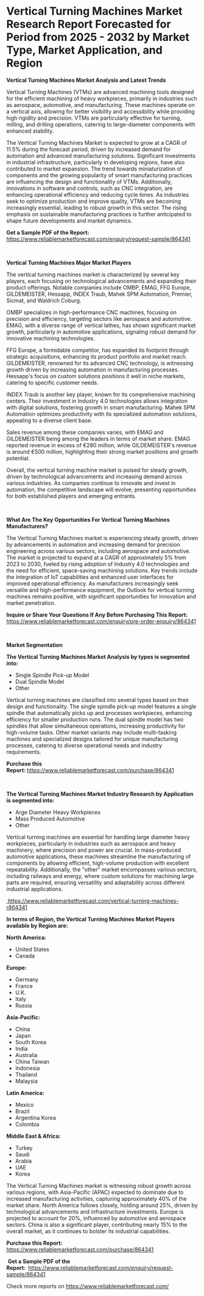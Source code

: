 <p><h1>Vertical Turning Machines Market Research Report Forecasted for Period from 2025 -  2032 by Market Type, Market Application, and Region</h1></p><p><strong>Vertical Turning Machines Market Analysis and Latest Trends</strong></p>
<p><p>Vertical Turning Machines (VTMs) are advanced machining tools designed for the efficient machining of heavy workpieces, primarily in industries such as aerospace, automotive, and manufacturing. These machines operate on a vertical axis, allowing for better visibility and accessibility while providing high rigidity and precision. VTMs are particularly effective for turning, milling, and drilling operations, catering to large-diameter components with enhanced stability.</p><p>The Vertical Turning Machines Market is expected to grow at a CAGR of 11.5% during the forecast period, driven by increased demand for automation and advanced manufacturing solutions. Significant investments in industrial infrastructure, particularly in developing regions, have also contributed to market expansion. The trend towards miniaturization of components and the growing popularity of smart manufacturing practices are influencing the design and functionality of VTMs. Additionally, innovations in software and controls, such as CNC integration, are enhancing operational efficiency and reducing cycle times. As industries seek to optimize production and improve quality, VTMs are becoming increasingly essential, leading to robust growth in this sector. The rising emphasis on sustainable manufacturing practices is further anticipated to shape future developments and market dynamics.</p></p>
<p><strong>Get a Sample PDF of the Report:&nbsp;</strong> <a href="https://www.reliablemarketforecast.com/enquiry/request-sample/864341?utm_campaign=2531&utm_medium=2&utm_source=Github&utm_content=ia&utm_term=20022025&utm_id=vertical-turning-machines">https://www.reliablemarketforecast.com/enquiry/request-sample/864341</a></p>
<p>&nbsp;</p>
<p><strong>Vertical Turning Machines Major Market Players</strong></p>
<p><p>The vertical turning machines market is characterized by several key players, each focusing on technological advancements and expanding their product offerings. Notable companies include OMBP, EMAG, FFG Europe, GILDEMEISTER, Hessapp, INDEX Traub, Mahek SPM Automation, Premier, Sicmat, and Waldrich Coburg. </p><p>OMBP specializes in high-performance CNC machines, focusing on precision and efficiency, targeting sectors like aerospace and automotive. EMAG, with a diverse range of vertical lathes, has shown significant market growth, particularly in automotive applications, signaling robust demand for innovative machining technologies.</p><p>FFG Europe, a formidable competitor, has expanded its footprint through strategic acquisitions, enhancing its product portfolio and market reach. GILDEMEISTER, renowned for its advanced CNC technology, is witnessing growth driven by increasing automation in manufacturing processes. Hessapp's focus on custom solutions positions it well in niche markets, catering to specific customer needs.</p><p>INDEX Traub is another key player, known for its comprehensive machining centers. Their investment in Industry 4.0 technologies allows integration with digital solutions, fostering growth in smart manufacturing. Mahek SPM Automation optimizes productivity with its specialized automation solutions, appealing to a diverse client base. </p><p>Sales revenue among these companies varies, with EMAG and GILDEMEISTER being among the leaders in terms of market share. EMAG reported revenue in excess of €280 million, while GILDEMEISTER's revenue is around €500 million, highlighting their strong market positions and growth potential.</p><p>Overall, the vertical turning machine market is poised for steady growth, driven by technological advancements and increasing demand across various industries. As companies continue to innovate and invest in automation, the competitive landscape will evolve, presenting opportunities for both established players and emerging entrants.</p></p>
<p>&nbsp;</p>
<p><strong>What Are The Key Opportunities For Vertical Turning Machines Manufacturers?</strong></p>
<p><p>The Vertical Turning Machines market is experiencing steady growth, driven by advancements in automation and increasing demand for precision engineering across various sectors, including aerospace and automotive. The market is projected to expand at a CAGR of approximately 5% from 2023 to 2030, fueled by rising adoption of Industry 4.0 technologies and the need for efficient, space-saving machining solutions. Key trends include the integration of IoT capabilities and enhanced user interfaces for improved operational efficiency. As manufacturers increasingly seek versatile and high-performance equipment, the Outlook for vertical turning machines remains positive, with significant opportunities for innovation and market penetration.</p></p>
<p><strong>Inquire or Share Your Questions If Any Before Purchasing This Report:</strong> <a href="https://www.reliablemarketforecast.com/enquiry/pre-order-enquiry/864341?utm_campaign=2531&utm_medium=2&utm_source=Github&utm_content=ia&utm_term=20022025&utm_id=vertical-turning-machines">https://www.reliablemarketforecast.com/enquiry/pre-order-enquiry/864341</a></p>
<p>&nbsp;</p>
<p><strong>Market Segmentation</strong></p>
<p><strong>The Vertical Turning Machines Market Analysis by types is segmented into:</strong></p>
<p><ul><li>Single Spindle Pick-up Model</li><li>Dual Spindle Model</li><li>Other</li></ul></p>
<p><p>Vertical turning machines are classified into several types based on their design and functionality. The single spindle pick-up model features a single spindle that automatically picks up and processes workpieces, enhancing efficiency for smaller production runs. The dual spindle model has two spindles that allow simultaneous operations, increasing productivity for high-volume tasks. Other market variants may include multi-tasking machines and specialized designs tailored for unique manufacturing processes, catering to diverse operational needs and industry requirements.</p></p>
<p><strong>Purchase this Report:&nbsp;</strong><a href="https://www.reliablemarketforecast.com/purchase/864341?utm_campaign=2531&utm_medium=2&utm_source=Github&utm_content=ia&utm_term=20022025&utm_id=vertical-turning-machines">https://www.reliablemarketforecast.com/purchase/864341</a></p>
<p>&nbsp;</p>
<p><strong>The Vertical Turning Machines Market Industry Research by Application is segmented into:</strong></p>
<p><ul><li>Arge Diameter Heavy Workpieces</li><li>Mass Produced Automotive</li><li>Other</li></ul></p>
<p><p>Vertical turning machines are essential for handling large diameter heavy workpieces, particularly in industries such as aerospace and heavy machinery, where precision and power are crucial. In mass-produced automotive applications, these machines streamline the manufacturing of components by allowing efficient, high-volume production with excellent repeatability. Additionally, the "other" market encompasses various sectors, including railways and energy, where custom solutions for machining large parts are required, ensuring versatility and adaptability across different industrial applications.</p></p>
<p><a href="https://www.reliablemarketforecast.com/vertical-turning-machines-r864341?utm_campaign=2531&utm_medium=2&utm_source=Github&utm_content=ia&utm_term=20022025&utm_id=vertical-turning-machines">&nbsp;https://www.reliablemarketforecast.com/vertical-turning-machines-r864341</a></p>
<p><strong>In terms of Region, the Vertical Turning Machines Market Players available by Region are:</strong></p>
<p>
    <p> <strong> North America: </strong>
        <ul>
            <li>United States</li>
            <li>Canada</li>
        </ul>
        </p> 
    <p> <strong> Europe: </strong>
        <ul>
            <li>Germany</li>
            <li>France</li>
            <li>U.K.</li>
            <li>Italy</li>
            <li>Russia</li>
        </ul>
        </p> 
    <p> <strong> Asia-Pacific: </strong>
        <ul>
            <li>China</li>
            <li>Japan</li>
            <li>South Korea</li>
            <li>India</li>
            <li>Australia</li>
            <li>China Taiwan</li>
            <li>Indonesia</li>
            <li>Thailand</li>
            <li>Malaysia</li>
        </ul>
        </p> 
    <p> <strong> Latin America: </strong>
        <ul>
            <li>Mexico</li>
            <li>Brazil</li>
            <li>Argentina Korea</li>
            <li>Colombia</li>
        </ul>
        </p> 
    <p> <strong> Middle East & Africa: </strong>
        <ul>
            <li>Turkey</li>
            <li>Saudi</li>
            <li>Arabia</li>
            <li>UAE</li>
            <li>Korea</li>
        </ul>
    </p>
    </p>
<p><p>The Vertical Turning Machines market is witnessing robust growth across various regions, with Asia-Pacific (APAC) expected to dominate due to increased manufacturing activities, capturing approximately 40% of the market share. North America follows closely, holding around 25%, driven by technological advancements and infrastructure investments. Europe is projected to account for 20%, influenced by automotive and aerospace sectors. China is also a significant player, contributing nearly 15% to the overall market, as it continues to bolster its industrial capabilities.</p></p>
<p><strong>Purchase this Report: </strong><a href="https://www.reliablemarketforecast.com/purchase/864341?utm_campaign=2531&utm_medium=2&utm_source=Github&utm_content=ia&utm_term=20022025&utm_id=vertical-turning-machines">https://www.reliablemarketforecast.com/purchase/864341</a></p>
<p>&nbsp;<strong>Get a Sample PDF of the Report:&nbsp;&nbsp;</strong><a href="https://www.reliablemarketforecast.com/enquiry/request-sample/864341?utm_campaign=2531&utm_medium=2&utm_source=Github&utm_content=ia&utm_term=20022025&utm_id=vertical-turning-machines">https://www.reliablemarketforecast.com/enquiry/request-sample/864341</a></p>
<p><strong></strong></p>
<p>Check more reports on <a href="https://www.reliablemarketforecast.com/?utm_campaign=2531&utm_medium=2&utm_source=Github&utm_content=ia&utm_term=20022025&utm_id=vertical-turning-machines">https://www.reliablemarketforecast.com/</a></p>